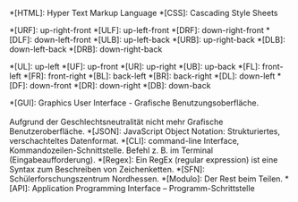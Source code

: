 *[HTML]: Hyper Text Markup Language
*[CSS]: Cascading Style Sheets

*[URF]: up-right-front
*[ULF]: up-left-front
*[DRF]: down-right-front
*[DLF]: down-left-front
*[ULB]: up-left-back
*[URB]: up-right-back
*[DLB]: down-left-back
*[DRB]: down-right-back

*[UL]: up-left
*[UF]: up-front
*[UR]: up-right
*[UB]: up-back
*[FL]: front-left
*[FR]: front-right
*[BL]: back-left
*[BR]: back-right
*[DL]: down-left
*[DF]: down-front
*[DR]: down-right
*[DB]: down-back

*[GUI]: Graphics User Interface - Grafische Benutzungsoberfläche. <br><br>Aufgrund der Geschlechtsneutralität nicht mehr Grafische Benutzeroberfläche.
*[JSON]: JavaScript Object Notation: Strukturiertes, verschachteltes Datenformat.
*[CLI]: command-line Interface, Kommandozeilen-Schnittstelle. Befehl z. B. im Terminal (Eingabeaufforderung).
*[Regex]: Ein RegEx (regular expression) ist eine Syntax zum Beschreiben von Zeichenketten.
*[SFN]: Schülerforschungszentrum Nordhessen.
*[Modulo]: Der Rest beim Teilen.
*[API]: Application Programming Interface – Programm-Schrittstelle
